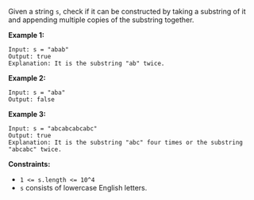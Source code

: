 Given a string `s`, check if it can be constructed by taking a substring of it and appending multiple copies of the substring together.

**Example 1:**
```
Input: s = "abab"
Output: true
Explanation: It is the substring "ab" twice.
```
**Example 2:**
```
Input: s = "aba"
Output: false
```
**Example 3:**
```
Input: s = "abcabcabcabc"
Output: true
Explanation: It is the substring "abc" four times or the substring "abcabc" twice.
``` 
**Constraints:**
- `1 <= s.length <= 10^4`
- `s` consists of lowercase English letters.